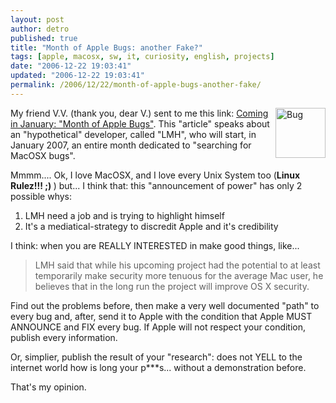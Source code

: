 ```yaml
---
layout: post
author: detro
published: true
title: "Month of Apple Bugs: another Fake?"
tags: [apple, macosx, sw, it, curiosity, english, projects]
date: "2006-12-22 19:03:41"
updated: "2006-12-22 19:03:41"
permalink: /2006/12/22/month-of-apple-bugs-another-fake/
---
```


<img src="http://www.ent.iastate.edu/images/hemiptera/stinkbug/brown_stink_bug_adult.jpg" alt="Bug" align="right" width="80" />My friend V.V. (thank you, dear V.) sent to me this link: <a href="http://blog.washingtonpost.com/securityfix/2006/12/january_2007_month_of_apple_bu.html">Coming in January: "Month of Apple Bugs"</a>. This "article" speaks about an "hypothetical" developer, called "LMH", who will start, in January 2007, an entire month dedicated to "searching for MacOSX bugs".

Mmmm....
Ok, I love MacOSX, and I love every Unix System too (<strong>Linux Rulez!!! ;) </strong>) but... I think that: this "announcement of power" has only 2 possible whys:
<ol>
	<li>LMH need a job and is trying to highlight himself</li>
	<li>It's a mediatical-strategy to discredit Apple and it's credibility</li>
</ol>

I think: when you are REALLY INTERESTED in make good things, like...
<blockquote>LMH said that while his upcoming project had the potential to at least temporarily make security more tenuous for the average Mac user, he believes that in the long run the project will improve OS X security.</blockquote>
Find out the problems before, then make a very well documented "path" to every bug and, after, send it to Apple with the condition that Apple MUST ANNOUNCE and FIX every bug. If Apple will not respect your condition, publish every information.

Or, simplier, publish the result of your "research": does not YELL to the internet world how is long your p***s... without a demonstration before.

That's my opinion.
